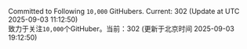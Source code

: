 Committed to Following `10,000` GitHubers. Current: <!-- FOLLOWING_COUNT -->302<!-- FOLLOWING_COUNT --> (Update at UTC <!-- LAST_UPDATED -->2025-09-03 11:12:50<!-- LAST_UPDATED -->)<br>
致力于关注`10,000`个GitHuber。当前：<!-- FOLLOWING_COUNT -->302<!-- FOLLOWING_COUNT --> (更新于北京时间 <!-- LAST_UPDATED_CST -->2025-09-03 19:12:50<!-- LAST_UPDATED_CST -->)
